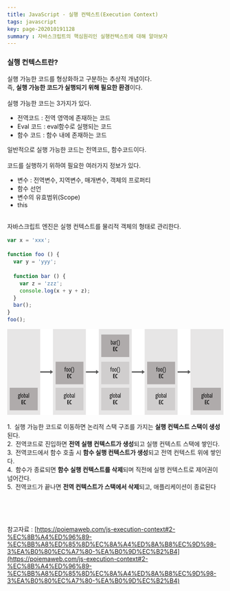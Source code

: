 ```yaml
---
title: JavaScript - 실행 컨텍스트(Execution Context)
tags: javascript
key: page-202010191128
summary : 자바스크립트의 핵심원리인 실행컨텍스트에 대해 알아보자
---
```


### 실행 컨텍스트란?
실행 가능한 코드를 형상화하고 구분하는 추상적 개념이다.<br/>
즉, <b>실행 가능한 코드가 실행되기 위해 필요한 환경</b>이다.<br/>
<br/>
실행 가능한 코드는 3가지가 있다. <br/>
- 전역코드 : 전역 영역에 존재하는 코드 <br/>
- Eval 코드 : eval함수로 실행되는 코드 <br/>
- 함수 코드 : 함수 내에 존재하는 코드 <br/>

일반적으로 실행 가능한 코드는 전역코드, 함수코드이다. <br/>
<br/>
코드를 실행하기 위하여 필요한 여러가지 정보가 있다.<br/>

- 변수 : 전역변수, 지역변수, 매개변수, 객체의 프로퍼티<br/>
- 함수 선언<br/>
- 변수의 유효범위(Scope)<br/>
- this<br/>
<br/>
자바스크립트 엔진은 실행 컨텍스트를 물리적 객체의 형태로 관리한다.

```javascript
var x = 'xxx';

function foo () {
  var y = 'yyy';

  function bar () {
    var z = 'zzz';
    console.log(x + y + z);
  }
  bar();
}
foo();
```

<img src="/assets/images/execution.png" width="700" height="200">

1.&ensp;실행 가능한 코드로 이동하면 논리적 스택 구조를 가지는 <b>실행 컨텍스트 스택이 생성</b>된다. <br/>
2.&ensp;전역코드로 진입하면 <b>전역 실행 컨텍스트가 생성</b>되고 실행 컨텍스트 스택에 쌓인다. <br/>
3.&ensp;전역코드에서 함수 호출 시 <b>함수 실행 컨텍스트가 생성</b>되고 전역 컨텍스트 위에 쌓인다. <br/>
4.&ensp;함수가 종료되면 <b>함수 실행 컨텍스트를 삭제</b>되며 직전에 실행 컨텍스트로 제어권이 넘어간다.<br/>
5.&ensp;전역코드가 끝나면 <b>전역 컨텍스트가 스택에서 삭제</b>되고, 애플리케이션이 종료된다 <br/>

<br/><br/><br/>

참고자료 : [https://poiemaweb.com/js-execution-context#2-%EC%8B%A4%ED%96%89-%EC%BB%A8%ED%85%8D%EC%8A%A4%ED%8A%B8%EC%9D%98-3%EA%B0%80%EC%A7%80-%EA%B0%9D%EC%B2%B4](https://poiemaweb.com/js-execution-context#2-%EC%8B%A4%ED%96%89-%EC%BB%A8%ED%85%8D%EC%8A%A4%ED%8A%B8%EC%9D%98-3%EA%B0%80%EC%A7%80-%EA%B0%9D%EC%B2%B4)


<br/><br/><br/><br/>
